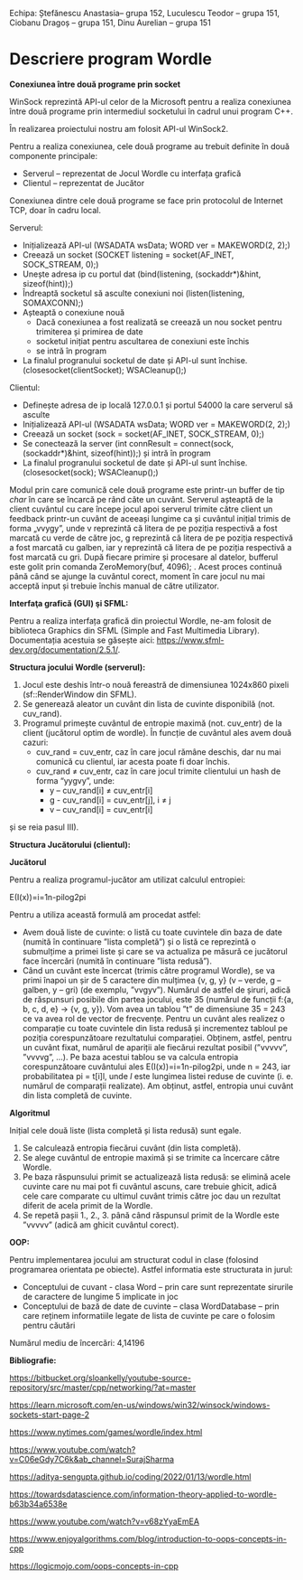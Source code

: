 Echipa: Ștefănescu Anastasia– grupa 152, Luculescu Teodor – grupa 151, Ciobanu Dragoș – grupa 151, Dinu Aurelian – grupa 151 

# **Descriere program Wordle**
**Conexiunea între două programe prin socket**

WinSock reprezintă API-ul celor de la Microsoft pentru a realiza conexiunea între două programe prin intermediul socketului în cadrul unui program C++.

În realizarea proiectului nostru am folosit API-ul WinSock2.

Pentru a realiza conexiunea, cele două programe au trebuit definite în două componente principale:

- Serverul – reprezentat de Jocul Wordle cu interfața grafică
- Clientul – reprezentat de Jucător

Conexiunea dintre cele două programe se face prin protocolul de Internet TCP, doar în cadru local.

Serverul: 

- Inițializează API-ul (WSADATA wsData; WORD ver = MAKEWORD(2, 2);)
- Creează un socket (SOCKET listening = socket(AF\_INET, SOCK\_STREAM, 0);)
- Unește adresa ip cu portul dat (bind(listening, (sockaddr\*)&hint, sizeof(hint));)
- Îndreaptă socketul să asculte conexiuni noi (listen(listening, SOMAXCONN);)
- Așteaptă o conexiune nouă
  - Dacă conexiunea a fost realizată se creează un nou socket pentru trimiterea și primirea de date 
  - socketul inițiat pentru ascultarea de conexiuni este închis
  - se intră în program
- La finalul progranului socketul de date și API-ul sunt închise. (closesocket(clientSocket); WSACleanup();)

Clientul:

- Definește adresa de ip locală 127.0.0.1 și portul 54000 la care serverul să asculte
- Inițializează API-ul (WSADATA wsData; WORD ver = MAKEWORD(2, 2);)
- Creează un socket (sock = socket(AF\_INET, SOCK\_STREAM, 0);)
- Se conectează la server (int connResult = connect(sock, (sockaddr\*)&hint, sizeof(hint));) și intră în program
- La finalul progranului socketul de date și API-ul sunt închise. (closesocket(sock); WSACleanup();)

Modul prin care comunică cele două programe este printr-un buffer de tip *char* în care se încarcă pe rând câte un cuvânt. Serverul așteaptă de la client cuvântul cu care începe jocul apoi serverul trimite către client un feedback printr-un cuvânt de aceeași lungime ca și cuvântul inițial trimis de forma „vvygy”, unde v reprezintă că litera de pe poziția respectivă a fost marcată cu verde de către joc, g reprezintă că litera de pe poziția respectivă a fost marcată cu galben, iar y reprezintă că litera de pe poziția respectivă a fost marcată cu gri. După fiecare primire și procesare al datelor, bufferul este golit prin comanda ZeroMemory(buf, 4096); . Acest proces continuă până când se ajunge la cuvântul corect, moment în care jocul nu mai acceptă input și trebuie închis manual de către utilizator.

**Interfaţa grafică (GUI) şi SFML:**

Pentru a realiza interfața grafică din proiectul Wordle, ne-am folosit de biblioteca Graphics din SFML (Simple and Fast Multimedia Library). Documentația acestuia se găsește aici: <https://www.sfml-dev.org/documentation/2.5.1/>.

**Structura jocului Wordle (serverul):** 

1) Jocul este deshis într-o nouă fereastră de dimensiunea 1024x860 pixeli (sf::RenderWindow din SFML).  
1) Se generează aleator un cuvânt din lista de cuvinte disponibilă (not. cuv\_rand). 
1) Programul primește cuvântul de entropie maximă (not. cuv\_entr) de la client (jucătorul optim de wordle). În funcție de cuvântul ales avem două cazuri: 
   - cuv\_rand = cuv\_entr, caz în care jocul rămâne deschis, dar nu mai comunică cu clientul, iar acesta poate fi doar închis. 
   - cuv\_rand ≠ cuv\_entr, caz în care jocul trimite clientului un hash de forma “yygvy”, unde:  
     - y – cuv\_rand[i] ≠ cuv\_entr[i] 
     - g - cuv\_rand[i] = cuv\_entr[j], i ≠ j 
     - v – cuv\_rand[i] = cuv\_entr[i] 

și se reia pasul III).

**Structura Jucătorului (clientul):**

**Jucătorul**

Pentru a realiza programul-jucător am utilizat calculul entropiei:

E(I(x))=i=1n-pilog2pi

Pentru a utiliza această formulă am procedat astfel:

- Avem două liste de cuvinte: o listă cu toate cuvintele din baza de date (numită în continuare ”lista completă”) și o listă ce reprezintă o submulțime a primei liste și care se va actualiza pe măsură ce jucătorul face încercări (numită în continuare ”lista redusă”).
- Când un cuvânt este încercat (trimis către programul Wordle), se va primi înapoi un șir de 5 caractere din mulțimea {v, g, y} (v – verde, g – galben, y – gri) (de exemplu, ”vvgyv”). Numărul de astfel de șiruri, adică de răspunsuri posibile din partea jocului, este 35 (numărul de funcții f:{a, b, c, d, e} → {v, g, y}). Vom avea un tablou ”t” de dimensiune 35 = 243 ce va avea rol de vector de frecvențe. Pentru un cuvânt ales realizez o comparație cu toate cuvintele din lista redusă și incrementez tabloul pe poziția corespunzătoare rezultatului comparației. Obținem, astfel, pentru un cuvânt fixat, numărul de apariții ale fiecărui rezultat posibil (”vvvvv”, ”vvvvg”, ...). Pe baza acestui tablou se va calcula entropia corespunzătoare cuvântului ales E(I(x))=i=1n-pilog2pi, unde n = 243, iar probabilitatea pi = t[i]l, unde *l* este lungimea listei reduse de cuvinte (i. e. numărul de comparații realizate). Am obținut, astfel, entropia unui cuvânt din lista completă de cuvinte.

**Algoritmul**

Inițial cele două liste (lista completă și lista redusă) sunt egale. 

1. Se calculează entropia fiecărui cuvânt (din lista completă).
1. Se alege cuvântul de entropie maximă și se trimite ca încercare către Wordle.
1. Pe baza răspunsului primit se actualizează lista redusă: se elimină acele cuvinte care nu mai pot fi cuvântul ascuns, care trebuie ghicit, adică cele care comparate cu ultimul cuvânt trimis către joc dau un rezultat diferit de acela primit de la Wordle.
1. Se repetă pașii 1., 2., 3. până când răspunsul primit de la Wordle este ”vvvvv” (adică am ghicit cuvântul corect).

**OOP:**

Pentru implementarea jocului am structurat codul in clase (folosind programarea orientata pe obiecte). Astfel informatia este structurata in jurul:

- Conceptului de cuvant  - clasa Word – prin care sunt reprezentate sirurile de caractere de lungime 5 implicate in joc
- Conceptului de bază de date de cuvinte – clasa WordDatabase – prin care reținem informatiile legate de lista de cuvinte pe care o folosim pentru căutări


Numărul mediu de încercări: 4,14196

**Bibliografie:**

<https://bitbucket.org/sloankelly/youtube-source-repository/src/master/cpp/networking/?at=master>

<https://learn.microsoft.com/en-us/windows/win32/winsock/windows-sockets-start-page-2>

<https://www.nytimes.com/games/wordle/index.html>

<https://www.youtube.com/watch?v=C06eGdy7C6k&ab_channel=SurajSharma>

https://aditya-sengupta.github.io/coding/2022/01/13/wordle.html

https://towardsdatascience.com/information-theory-applied-to-wordle-b63b34a6538e

https://www.youtube.com/watch?v=v68zYyaEmEA

https://www.enjoyalgorithms.com/blog/introduction-to-oops-concepts-in-cpp

https://logicmojo.com/oops-concepts-in-cpp

